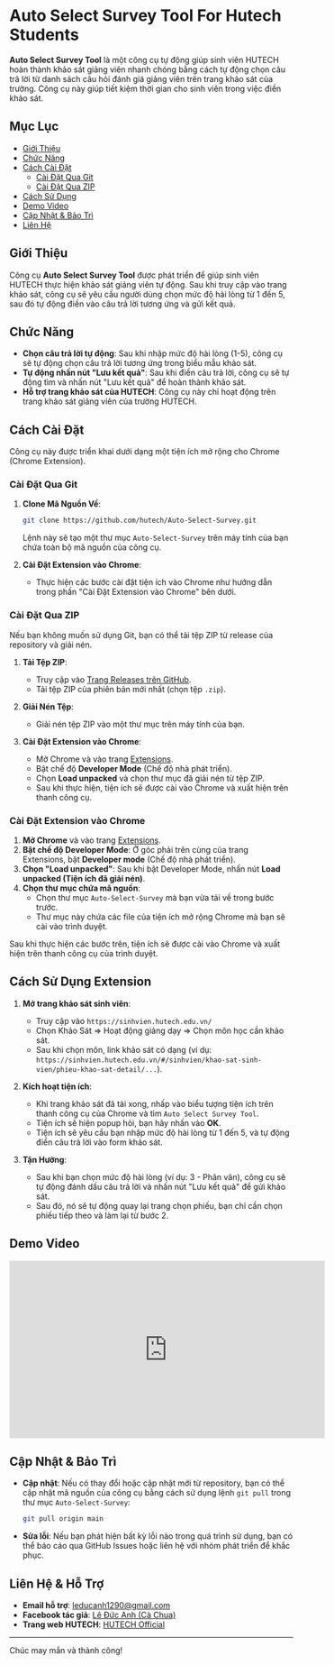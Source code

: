 # Auto Select Survey Tool For Hutech Students

**Auto Select Survey Tool** là một công cụ tự động giúp sinh viên HUTECH hoàn thành khảo sát giảng viên nhanh chóng bằng cách tự động chọn câu trả lời từ danh sách câu hỏi đánh giá giảng viên trên trang khảo sát của trường. Công cụ này giúp tiết kiệm thời gian cho sinh viên trong việc điền khảo sát.

## Mục Lục

- [Giới Thiệu](#giới-thiệu)
- [Chức Năng](#chức-năng)
- [Cách Cài Đặt](#cách-cài-đặt)
  - [Cài Đặt Qua Git](#cài-đặt-qua-git)
  - [Cài Đặt Qua ZIP](#cài-đặt-qua-zip)
- [Cách Sử Dụng](#cách-sử-dụng)
- [Demo Video](#demo-video)
- [Cập Nhật & Bảo Trì](#cập-nhật--bảo-trì)
- [Liên Hệ](#liên-hệ)

## Giới Thiệu

Công cụ **Auto Select Survey Tool** được phát triển để giúp sinh viên HUTECH thực hiện khảo sát giảng viên tự động. Sau khi truy cập vào trang khảo sát, công cụ sẽ yêu cầu người dùng chọn mức độ hài lòng từ 1 đến 5, sau đó tự động điền vào câu trả lời tương ứng và gửi kết quả.

## Chức Năng

- **Chọn câu trả lời tự động**: Sau khi nhập mức độ hài lòng (1-5), công cụ sẽ tự động chọn câu trả lời tương ứng trong biểu mẫu khảo sát.
- **Tự động nhấn nút "Lưu kết quả"**: Sau khi điền câu trả lời, công cụ sẽ tự động tìm và nhấn nút "Lưu kết quả" để hoàn thành khảo sát.
- **Hỗ trợ trang khảo sát của HUTECH**: Công cụ này chỉ hoạt động trên trang khảo sát giảng viên của trường HUTECH.

## Cách Cài Đặt

Công cụ này được triển khai dưới dạng một tiện ích mở rộng cho Chrome (Chrome Extension).

### Cài Đặt Qua Git

1. **Clone Mã Nguồn Về**:
   ```bash
   git clone https://github.com/hutech/Auto-Select-Survey.git
   ```
   Lệnh này sẽ tạo một thư mục `Auto-Select-Survey` trên máy tính của bạn chứa toàn bộ mã nguồn của công cụ.

2. **Cài Đặt Extension vào Chrome**:
   - Thực hiện các bước cài đặt tiện ích vào Chrome như hướng dẫn trong phần "Cài Đặt Extension vào Chrome" bên dưới.

### Cài Đặt Qua ZIP

Nếu bạn không muốn sử dụng Git, bạn có thể tải tệp ZIP từ release của repository và giải nén.

1. **Tải Tệp ZIP**:
   - Truy cập vào [Trang Releases trên GitHub](https://github.com/leducnh1290/Auto-Select-Survey/releases/).
   - Tải tệp ZIP của phiên bản mới nhất (chọn tệp `.zip`).
   
2. **Giải Nén Tệp**:
   - Giải nén tệp ZIP vào một thư mục trên máy tính của bạn.

3. **Cài Đặt Extension vào Chrome**:
   - Mở Chrome và vào trang [Extensions](chrome://extensions/).
   - Bật chế độ **Developer Mode** (Chế độ nhà phát triển).
   - Chọn **Load unpacked** và chọn thư mục đã giải nén từ tệp ZIP.
   - Sau khi thực hiện, tiện ích sẽ được cài vào Chrome và xuất hiện trên thanh công cụ.

### Cài Đặt Extension vào Chrome

1. **Mở Chrome** và vào trang [Extensions](chrome://extensions/).
2. **Bật chế độ Developer Mode**: Ở góc phải trên cùng của trang Extensions, bật **Developer mode** (Chế độ nhà phát triển).
3. **Chọn "Load unpacked"**: Sau khi bật Developer Mode, nhấn nút **Load unpacked (Tiện ích đã giải nén)**.
4. **Chọn thư mục chứa mã nguồn**:
   - Chọn thư mục `Auto-Select-Survey` mà bạn vừa tải về trong bước trước.
   - Thư mục này chứa các file của tiện ích mở rộng Chrome mà bạn sẽ cài vào trình duyệt.

Sau khi thực hiện các bước trên, tiện ích sẽ được cài vào Chrome và xuất hiện trên thanh công cụ của trình duyệt.

## Cách Sử Dụng Extension

1. **Mở trang khảo sát sinh viên**:
   - Truy cập vào `https://sinhvien.hutech.edu.vn/`
   - Chọn Khảo Sát => Hoạt động giảng dạy => Chọn môn học cần khảo sát.
   - Sau khi chọn môn, link khảo sát có dạng (ví dụ: `https://sinhvien.hutech.edu.vn/#/sinhvien/khao-sat-sinh-vien/phieu-khao-sat-detail/...`).
   
2. **Kích hoạt tiện ích**:
   - Khi trang khảo sát đã tải xong, nhấp vào biểu tượng tiện ích trên thanh công cụ của Chrome và tìm `Auto Select Survey Tool`.
   - Tiện ích sẽ hiện popup hỏi, bạn hãy nhấn vào **OK**.
   - Tiện ích sẽ yêu cầu bạn nhập mức độ hài lòng từ 1 đến 5, và tự động điền câu trả lời vào form khảo sát.
   
3. **Tận Hưởng**:
   - Sau khi bạn chọn mức độ hài lòng (ví dụ: 3 - Phân vân), công cụ sẽ tự động đánh dấu câu trả lời và nhấn nút "Lưu kết quả" để gửi khảo sát.
   - Sau đó, nó sẽ tự động quay lại trang chọn phiếu, bạn chỉ cần chọn phiếu tiếp theo và làm lại từ bước 2.

## Demo Video

<p align="center">
  <iframe width="560" height="315" src="https://www.youtube.com/embed/VIDEO_ID" 
          title="YouTube video player" frameborder="0" allow="accelerometer; autoplay; 
          clipboard-write; encrypted-media; gyroscope; picture-in-picture" allowfullscreen>
  </iframe>
</p>

## Cập Nhật & Bảo Trì

- **Cập nhật**: Nếu có thay đổi hoặc cập nhật mới từ repository, bạn có thể cập nhật mã nguồn của công cụ bằng cách sử dụng lệnh `git pull` trong thư mục `Auto-Select-Survey`:
   ```bash
   git pull origin main
   ```

- **Sửa lỗi**: Nếu bạn phát hiện bất kỳ lỗi nào trong quá trình sử dụng, bạn có thể báo cáo qua GitHub Issues hoặc liên hệ với nhóm phát triển để khắc phục.

## Liên Hệ & Hỗ Trợ

- **Email hỗ trợ**: leducanh1290@gmail.com
- **Facebook tác giả**: [Lê Đức Anh (Cà Chua)](https://facebook.com/leducanh1290)
- **Trang web HUTECH**: [HUTECH Official](https://www.hutech.edu.vn)

---

Chúc may mắn và thành công!
